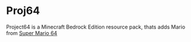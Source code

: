 # Proj64

Project64 is a Minecraft Bedrock Edition resource pack, thats adds Mario from [Super Mario 64](https://de.wikipedia.org/wiki/Super_Mario_64)
